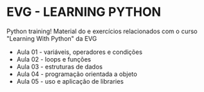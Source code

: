 # EVG - LEARNING PYTHON

Python training!
Material do e exercícios relacionados com o curso "Learning With Python" da EVG

* Aula 01 - variáveis, operadores e condições
* Aula 02 - loops e funções
* Aula 03 - estruturas de dados
* Aula 04 - programação orientada a objeto
* Aula 05 - uso e aplicação de libraries
